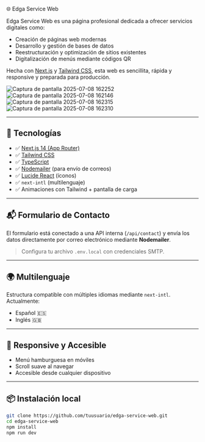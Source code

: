 🌐 Edga Service Web

Edga Service Web es una página profesional dedicada a ofrecer servicios digitales como:

- Creación de páginas web modernas
- Desarrollo y gestión de bases de datos
- Reestructuración y optimización de sitios existentes
- Digitalización de menús mediante códigos QR

Hecha con [Next.js](https://nextjs.org/) y [Tailwind CSS](https://tailwindcss.com/), esta web es sencillita, rápida y responsive y preparada para producción.

![Captura de pantalla 2025-07-08 162252](https://github.com/user-attachments/assets/d06cf6e2-e736-4096-9c5a-a6bd46f3094d)
![Captura de pantalla 2025-07-08 162146](https://github.com/user-attachments/assets/4e2da37a-dc35-48da-afff-99b5181ccbfc)
![Captura de pantalla 2025-07-08 162315](https://github.com/user-attachments/assets/882f1fd7-b699-4373-a825-c497df1577b9)
![Captura de pantalla 2025-07-08 162310](https://github.com/user-attachments/assets/9fd0d139-5dd5-4fc3-808e-4c17f5e248b3)

---

## 🚀 Tecnologías

- ✅ [Next.js 14 (App Router)](https://nextjs.org/docs/app)
- ✅ [Tailwind CSS](https://tailwindcss.com/)
- ✅ [TypeScript](https://www.typescriptlang.org/)
- ✅ [Nodemailer](https://nodemailer.com/) (para envío de correos)
- ✅ [Lucide React](https://lucide.dev/) (íconos)
- ✅ `next-intl` (multilenguaje)
- ✅ Animaciones con Tailwind + pantalla de carga

---

## 📬 Formulario de Contacto

El formulario está conectado a una API interna (`/api/contact`) y envía los datos directamente por correo electrónico mediante **Nodemailer**.

> Configura tu archivo `.env.local` con credenciales SMTP.

---

## 🌍 Multilenguaje

Estructura compatible con múltiples idiomas mediante `next-intl`. Actualmente:

- Español 🇪🇸
- Inglés 🇬🇧

---

## 📱 Responsive y Accesible

- Menú hamburguesa en móviles
- Scroll suave al navegar
- Accesible desde cualquier dispositivo

---

## 📦 Instalación local

```bash
git clone https://github.com/tuusuario/edga-service-web.git
cd edga-service-web
npm install
npm run dev
